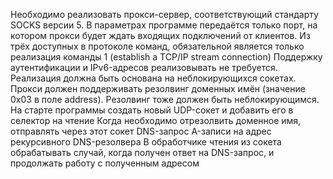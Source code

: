 Необходимо реализовать прокси-сервер, соответствующий стандарту SOCKS версии 5.
В параметрах программе передаётся только порт, на котором прокси будет ждать входящих подключений от клиентов.
Из трёх доступных в протоколе команд, обязательной является только реализация команды 1 (establish a TCP/IP stream connection)
Поддержку аутентификации и IPv6-адресов реализовывать не требуется.
Реализация должна быть основана на неблокирующихся сокетах.
Прокси должен поддерживать резолвинг доменных имён (значение 0x03 в поле address). Резолвинг тоже должен быть неблокирующимся.
На старте программы создать новый UDP-сокет и добавить его в селектор на чтение
Когда необходимо отрезолвить доменное имя, отправлять через этот сокет DNS-запрос A-записи на адрес рекурсивного DNS-резолвера
В обработчике чтения из сокета обрабатывать случай, когда получен ответ на DNS-запрос, и продолжать работу с полученным адресом
